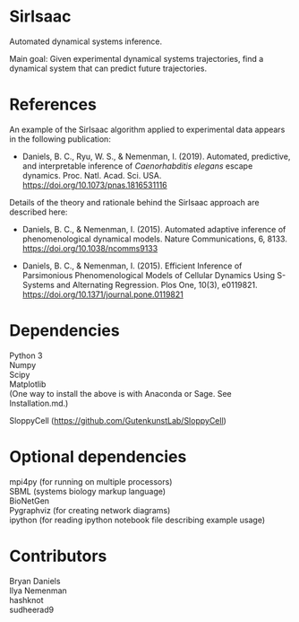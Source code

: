 SirIsaac
========

Automated dynamical systems inference.

Main goal:
Given experimental dynamical systems trajectories, find a dynamical system that can predict future trajectories.


References
==========

An example of the SirIsaac algorithm applied to experimental data appears in the following publication:

* Daniels, B. C., Ryu, W. S., & Nemenman, I. (2019).  Automated, predictive, and interpretable inference of _Caenorhabditis elegans_ escape dynamics.  Proc. Natl. Acad. Sci. USA.  
https://doi.org/10.1073/pnas.1816531116

Details of the theory and rationale behind the SirIsaac approach are described here:  

* Daniels, B. C., & Nemenman, I. (2015). Automated adaptive inference of phenomenological dynamical models. Nature Communications, 6, 8133.  
https://doi.org/10.1038/ncomms9133

* Daniels, B. C., & Nemenman, I. (2015). Efficient Inference of Parsimonious Phenomenological Models of Cellular Dynamics Using S-Systems and Alternating Regression. Plos One, 10(3), e0119821.  
https://doi.org/10.1371/journal.pone.0119821



Dependencies
============

Python 3  
Numpy  
Scipy  
Matplotlib  
(One way to install the above is with Anaconda or Sage.  See Installation.md.)

SloppyCell (https://github.com/GutenkunstLab/SloppyCell)  


Optional dependencies
=====================

mpi4py (for running on multiple processors)  
SBML (systems biology markup language)  
BioNetGen  
Pygraphviz (for creating network diagrams)  
ipython (for reading ipython notebook file describing example usage)  


Contributors
============

Bryan Daniels  
Ilya Nemenman  
hashknot  
sudheerad9  



